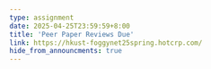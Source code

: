 ```yaml
---
type: assignment
date: 2025-04-25T23:59:59+8:00
title: 'Peer Paper Reviews Due'
link: https://hkust-foggynet25spring.hotcrp.com/
hide_from_announcments: true
---
```

